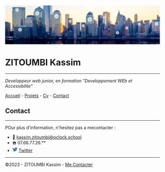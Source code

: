 ![Paysage Futuriste](/exo.jpg)

# ZITOUMBI Kassim
---------------------------------------
*Developpeur web junior, en formation "Developpement WEb et Accessibilite"*

[Accueil](/README.md) - [Projets](/Projets.md) - [Cv](/Cv.md) - [Contact](/Contact.md)


## Contact
---------------------------------------

POur plus d'information, n'hesitez pas a mecontacter :

* 📧 kassim.zitoumbi@oclock.school
* ☎️ 07.66.77.26.**
* ![Alt text](/twitter.png) [Twitter](https://twitter.com/NicolasSarkozy?ref_src=twsrc%5Egoogle%7Ctwcamp%5Eserp%7Ctwgr%5Eauthor) 

------------------------------------------

 ©2023 - ZITOUMBI Kassim - [Me Contacter](/Contact.md)